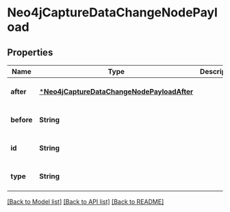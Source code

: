 # Neo4jCaptureDataChangeNodePayload


## Properties
Name | Type | Description | Notes
------------ | ------------- | ------------- | -------------
**after** | [***Neo4jCaptureDataChangeNodePayloadAfter**](Neo4jCaptureDataChangeNodePayloadAfter.md) |  | [default to nothing]
**before** | **String** |  | [default to nothing]
**id** | **String** |  | [default to nothing]
**type** | **String** |  | [default to nothing]


[[Back to Model list]](../README.md#models) [[Back to API list]](../README.md#api-endpoints) [[Back to README]](../README.md)


